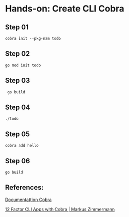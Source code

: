 # Hands-on: Create CLI Cobra

## Step 01

```shell
cobra init --pkg-nam todo
```

## Step 02

```shell
go mod init todo
```

## Step 03

```shell
 go build
```

## Step 04

```shell
./todo
```

## Step 05

```shell
cobra add hello
```

## Step 06

```shell
go build
```

## References:

[Documentattion Cobra](https://github.com/spf13/cobra/)

[12 Factor CLI Apps with Cobra | Markus Zimmermann](https://www.youtube.com/watch?v=W5qdsAEzgMI)
